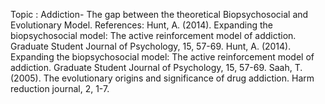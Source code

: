 Topic : Addiction- The gap between the theoretical Biopsychosocial and Evolutionary Model.
References: Hunt, A. (2014). Expanding the biopsychosocial model: The active reinforcement model of addiction. Graduate Student Journal of Psychology, 15, 57-69.
Hunt, A. (2014). Expanding the biopsychosocial model: The active reinforcement model of addiction. Graduate Student Journal of Psychology, 15, 57-69.
Saah, T. (2005). The evolutionary origins and significance of drug addiction. Harm reduction journal, 2, 1-7.

